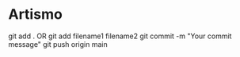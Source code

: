 # Artismo
git add .
OR
git add filename1 filename2
git commit -m "Your commit message"
git push origin main
